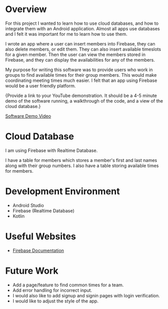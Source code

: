 # Overview

For this project I wanted to learn how to use cloud databases, and how to integrate them with an Android application. Almost all apps use databases and I felt it was important for me to learn how to use them.

I wrote an app where a user can insert members into Firebase, they can also delete members, or edit them. They can also insert available timeslots for a given member. Then the user can view the members stored in Firebase, and they can display the availabilities for any of the members.

My purpose for writing this software was to provide users who work in groups to find available times for their group members. This would make coordinating meeting times much easier. I felt that an app using Firebase would be a user friendly platform.

{Provide a link to your YouTube demonstration.  It should be a 4-5 minute demo of the software running, a walkthrough of the code, and a view of the cloud database.}

[Software Demo Video](http://youtube.link.goes.here)

# Cloud Database

I am using Firebase with Realtime Database.

I have a table for members which stores a member's first and last names along with their group numbers. I also have a table storing available times for members.

# Development Environment

* Android Studio
* Firebase (Realtime Database)
* Kotlin

# Useful Websites

* [Firebase Documentation](https://firebase.google.com/docs/firestore/)

# Future Work

* Add a page/feature to find common times for a team.
* Add error handling for incorrect input.
* I would also like to add signup and signin pages with login verification.
* I would like to adjust the style of the app.
